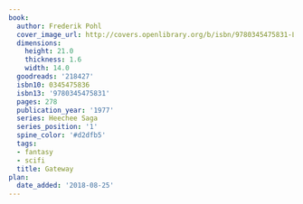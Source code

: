```yaml
---
book:
  author: Frederik Pohl
  cover_image_url: http://covers.openlibrary.org/b/isbn/9780345475831-L.jpg
  dimensions:
    height: 21.0
    thickness: 1.6
    width: 14.0
  goodreads: '218427'
  isbn10: 0345475836
  isbn13: '9780345475831'
  pages: 278
  publication_year: '1977'
  series: Heechee Saga
  series_position: '1'
  spine_color: '#d2dfb5'
  tags:
  - fantasy
  - scifi
  title: Gateway
plan:
  date_added: '2018-08-25'
---
```

